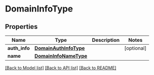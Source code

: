 # DomainInfoType

## Properties
Name | Type | Description | Notes
------------ | ------------- | ------------- | -------------
**auth_info** | [**DomainAuthInfoType**](DomainAuthInfoType.md) |  | [optional] 
**name** | [**DomainInfoNameType**](DomainInfoNameType.md) |  | 

[[Back to Model list]](../README.md#documentation-for-models) [[Back to API list]](../README.md#documentation-for-api-endpoints) [[Back to README]](../README.md)

